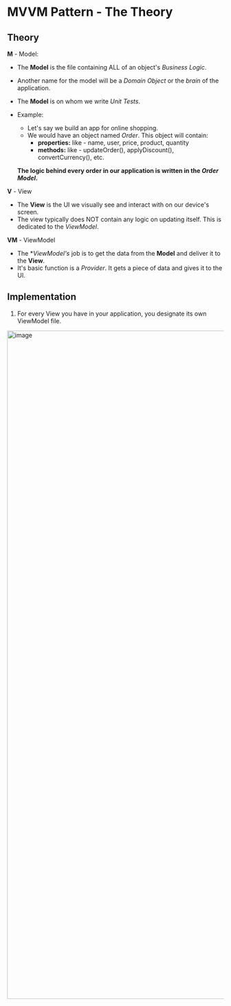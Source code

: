 # MVVM Pattern - The Theory

## Theory

**M** - Model:

* The **Model** is the file containing ALL of an object's _Business Logic_. 
* Another name for the model will be a _Domain Object_ or the _brain_ of the application.
* The **Model** is on whom we write _Unit Tests_.
* Example:
  - Let's say we build an app for online shopping.
  - We would have an object named _Order_. This object will contain: 
      * **properties:** like - name, user, price, product, quantity
      * **methods:** like - updateOrder(), applyDiscount(), convertCurrency(), etc.
  
   **The logic behind every order in our application is written in the _Order Model_.**


**V** - View
* The **View** is the UI we visually see and interact with on our device's screen.
* The view typically does NOT contain any logic on updating itself. This is dedicated to the *ViewModel*.


**VM** - ViewModel
* The **ViewModel's* job is to get the data from the __Model__ and deliver it to the __View__.
* It's basic function is a *Provider*. It gets a piece of data and gives it to the UI.

 ## Implementation

 1. For every View you have in your application, you designate its own ViewModel file.

<img width="1552" alt="image" src="https://github.com/user-attachments/assets/bb1445a9-c004-4dbc-89d2-5b4b7cf0b10c">



